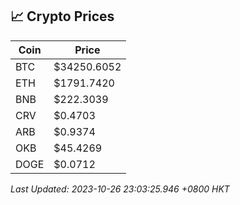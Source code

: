 ## 📈 Crypto Prices

| Coin | Price |
| ---- | ----- |
| BTC | $34250.6052 |
| ETH | $1791.7420 |
| BNB | $222.3039 |
| CRV | $0.4703 |
| ARB | $0.9374 |
| OKB | $45.4269 |
| DOGE | $0.0712 |

_Last Updated: 2023-10-26 23:03:25.946 +0800 HKT_